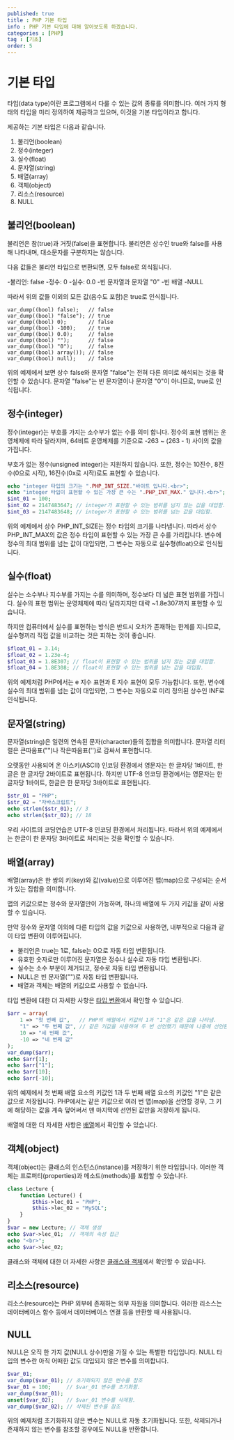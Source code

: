 ```yaml
---
published: true
title : PHP 기본 타입
info : PHP 기본 타입에 대해 알아보도록 하겠습니다.
categories : [PHP]
tag : [기초]
order: 5
---
```



# 기본 타입
타입(data type)이란 프로그램에서 다룰 수 있는 값의 종류를 의미합니다.
여러 가지 형태의 타입을 미리 정의하여 제공하고 있으며, 이것을 기본 타입이라고 합니다.

제공하는 기본 타입은 다음과 같습니다.
1. 불리언(boolean)
2. 정수(integer)
3. 실수(float)
4. 문자열(string)
5. 배열(array)
6. 객체(object)
7. 리소스(resource)
8. NULL


## 불리언(boolean)
불리언은 참(true)과 거짓(false)을 표현합니다.
불리언은 상수인 true와 false를 사용해 나타내며, 대소문자를 구분하지는 않습니다.

다음 값들은 불리언 타입으로 변환되면, 모두 false로 의식됩니다.

-불리언: false
-정수: 0
-실수: 0.0
-빈 문자열과 문자열 "0"
-빈 배열
-NULL

따라서 위의 값들 이외의 모든 값(음수도 포함)은 true로 인식됩니다.
```
var_dump((bool) false);   // false
var_dump((bool) "false"); // true
var_dump((bool) 0);       // false
var_dump((bool) -100);    // true
var_dump((bool) 0.0);     // false
var_dump((bool) "");      // false
var_dump((bool) "0");     // false
var_dump((bool) array()); // false
var_dump((bool) null);    // false
```
위의 예제에서 보면 상수 false와 문자열 "false"는 전혀 다른 의미로 해석되는 것을 확인할 수 있습니다.
문자열 "false"는 빈 문자열이나 문자열 "0"이 아니므로, true로 인식됩니다.


## 정수(integer)
정수(integer)는 부호를 가지는 소수부가 없는 수를 의미 합니다.
정수의 표현 범위는 운영체제에 따라 달라지며, 64비트 운영체제를 기준으로 -263 ~ (263 - 1) 사이의 값을 가집니다.

부호가 없는 정수(unsigned integer)는 지원하지 않습니다.
또한, 정수는 10진수, 8진수(0으로 시작), 16진수(0x로 시작)로도 표현할 수 있습니다.
```php
echo "integer 타입의 크기는 ".PHP_INT_SIZE."바이트 입니다.<br>";
echo "integer 타입이 표현할 수 있는 가장 큰 수는 ".PHP_INT_MAX." 입니다.<br>";
$int_01 = 100;
$int_02 = 2147483647; // integer가 표현할 수 있는 범위를 넘지 않는 값을 대입함.
$int_03 = 2147483648; // integer가 표현할 수 있는 범위를 넘는 값을 대입함.
```
위의 예제에서 상수 PHP_INT_SIZE는 정수 타입의 크기를 나타냅니다.
따라서 상수 PHP_INT_MAX의 값은 정수 타입이 표현할 수 있는 가장 큰 수를 가리킵니다.
변수에 정수의 최대 범위를 넘는 값이 대입되면, 그 변수는 자동으로 실수형(float)으로 인식됩니다.


## 실수(float)
실수는 소수부나 지수부를 가지는 수를 의미하며, 정수보다 더 넓은 표현 범위를 가집니다.
실수의 표현 범위는 운영체제에 따라 달라지지만 대략 ~1.8e307까지 표현할 수 있습니다.

하지만 컴퓨터에서 실수를 표현하는 방식은 반드시 오차가 존재하는 한계를 지니므로, 실수형끼리 직접 값을 비교하는 것은 피하는 것이 좋습니다.
```php
$float_01 = 3.14;
$float_02 = 1.23e-4;
$float_03 = 1.8E307; // float이 표현할 수 있는 범위를 넘지 않는 값을 대입함.
$float_04 = 1.8E308; // float이 표현할 수 있는 범위를 넘는 값을 대입함.
```
위의 예제처럼 PHP에서는 e 지수 표현과 E 지수 표현이 모두 가능합니다.
또한, 변수에 실수의 최대 범위를 넘는 값이 대입되면, 그 변수는 자동으로 미리 정의된 상수인 INF로 인식됩니다.


## 문자열(string)
문자열(string)은 일련의 연속된 문자(character)들의 집합을 의미합니다.
문자열 리터럴은 큰따옴표("")나 작은따옴표('')로 감싸서 표현합니다.

오랫동안 사용되어 온 아스키(ASCII) 인코딩 환경에서 영문자는 한 글자당 1바이트, 한글은 한 글자당 2바이트로 표현됩니다.
하지만 UTF-8 인코딩 환경에서는 영문자는 한 글자당 1바이트, 한글은 한 문자당 3바이트로 표현됩니다.
```php
$str_01 = "PHP";
$str_02 = "자바스크립트";
echo strlen($str_01); // 3
echo strlen($str_02); // 18
```
우리 사이트의 코딩연습은 UTF-8 인코딩 환경에서 처리됩니다.
따라서 위의 예제에서는 한글이 한 문자당 3바이트로 처리되는 것을 확인할 수 있습니다.


## 배열(array)
배열(array)은 한 쌍의 키(key)와 값(value)으로 이루어진 맵(map)으로 구성되는 순서가 있는 집합을 의미합니다.

맵의 키값으로는 정수와 문자열만이 가능하며, 하나의 배열에 두 가지 키값을 같이 사용할 수 있습니다.

만약 정수와 문자열 이외에 다른 타입의 값을 키값으로 사용하면, 내부적으로 다음과 같이 타입 변환이 이루어집니다.

- 불리언은 true는 1로, false는 0으로 자동 타입 변환됩니다.
- 유효한 숫자로만 이루어진 문자열은 정수나 실수로 자동 타입 변환됩니다.
- 실수는 소수 부분이 제거되고, 정수로 자동 타입 변환됩니다.
- NULL은 빈 문자열("")로 자동 타입 변환됩니다.
- 배열과 객체는 배열의 키값으로 사용할 수 없습니다.


타입 변환에 대한 더 자세한 사항은 [타입 변환](https://wade.pw/php/typejuggling)에서 확인할 수 있습니다.
```php
$arr = array(
    1 => "첫 번째 값",   // PHP의 배열에서 키값의 1과 "1"은 같은 값을 나타냄.
    "1" => "두 번째 값", // 같은 키값을 사용하여 두 번 선언했기 때문에 나중에 선언된 "두 번째 값"만 남게됨.
    10 => "세 번째 값",
    -10 => "네 번째 값"
);
var_dump($arr);
echo $arr[1];
echo $arr["1"];
echo $arr[10];
echo $arr[-10];
```
위의 예제에서 첫 번째 배열 요소의 키값인 1과 두 번째 배열 요소의 키값인 "1"은 같은 값으로 저장됩니다.
PHP에서는 같은 키값으로 여러 번 맵(map)을 선언할 경우, 그 키에 해당하는 값을 계속 덮어써서 맨 마지막에 선언된 값만을 저장하게 됩니다.

배열에 대한 더 자세한 사항은 [배열](https://wade.pw/php/array)에서 확인할 수 있습니다.


## 객체(object)
객체(object)는 클래스의 인스턴스(instance)를 저장하기 위한 타입입니다.
이러한 객체는 프로퍼티(properties)과 메소드(methods)를 포함할 수 있습니다.
```php
class Lecture {
    function Lecture() {
        $this->lec_01 = "PHP";
        $this->lec_02 = "MySQL";
    }
}
$var = new Lecture; // 객체 생성
echo $var->lec_01;  // 객체의 속성 접근
echo "<br>";
echo $var->lec_02;
```
클래스와 객체에 대한 더 자세한 사항은 [클래스와 객체](https://wade.pw/php/classObject)에서 확인할 수 있습니다.


## 리소스(resource)
리소스(resource)는 PHP 외부에 존재하는 외부 자원을 의미합니다.
이러한 리소스는 데이터베이스 함수 등에서 데이터베이스 연결 등을 반환할 때 사용됩니다.


## NULL
NULL은 오직 한 가지 값(NULL 상수)만을 가질 수 있는 특별한 타입입니다.
NULL 타입의 변수란 아직 어떠한 값도 대입되지 않은 변수를 의미합니다.
```php
$var_01;
var_dump($var_01); // 초기화되지 않은 변수를 참조
$var_01 = 100;     // $var_01 변수를 초기화함.
var_dump($var_01);
unset($var_02);    // $var_01 변수를 삭제함.
var_dump($var_02); // 삭제된 변수를 참조
```
위의 예제처럼 초기화하지 않은 변수는 NULL로 자동 초기화됩니다.
또한, 삭제되거나 존재하지 않는 변수를 참조할 경우에도 NULL을 반환합니다.
